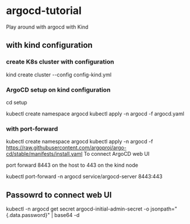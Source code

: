# argocd-tutorial
Play around with argocd with Kind

## with kind configuration
### create K8s cluster with configuration 
kind create cluster --config config-kind.yml

### ArgoCD setup on kind configuration
cd setup

kubectl create namespace argocd
kubectl apply -n argocd -f argocd.yaml

### with port-forward
kubectl create namespace argocd
kubectl apply -n argocd -f https://raw.githubusercontent.com/argoproj/argo-cd/stable/manifests/install.yaml
 To connect ArgoCD web UI
 
port forward 8443  on the host to 443  on the kind node

kubectl port-forward -n argocd service/argocd-server 8443:443




## Passowrd to connect web UI

kubectl -n argocd get secret argocd-initial-admin-secret -o jsonpath="{.data.password}" | base64 -d
